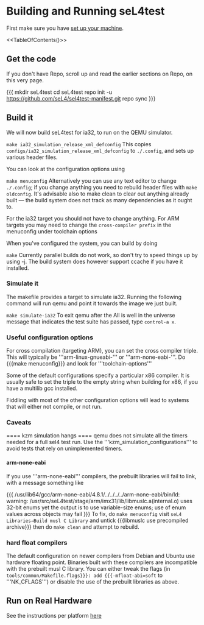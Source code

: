 # Building and Running seL4test


First make sure you have
[set up your machine](https://wiki.sel4.systems/Getting%20started#Setting_up_your_machine).

&lt;&lt;TableOfContents()&gt;&gt;

## Get the code


If you don't have Repo, scroll up and read the earlier sections on Repo,
on this very page.

{{{ mkdir seL4test cd seL4test repo init -u
<https://github.com/seL4/sel4test-manifest.git> repo sync }}}

## Build it


We will now build seL4test for ia32, to run on the QEMU simulator.

` make ia32_simulation_release_xml_defconfig ` This copies
`configs/ia32_simulation_release_xml_defconfig` to
`./.config`, and sets up various header files.

You can look at the configuration options using

` make menuconfig ` Alternatively you can use any text editor to
change `./.config`; if you change anything you need to rebuild
header files with `make oldconfig`. It's advisable also to make
clean to clear out anything already built — the build system does not
track as many dependencies as it ought to.

For the ia32 target you should not have to change anything. For ARM
targets you may need to change the `cross-compiler prefix` in the
menuconfig under toolchain options

When you've configured the system, you can build by doing

` make ` Currently parallel builds do not work, so don't try to
speed things up by using -j. The build system does however support
ccache if you have it installed.

### Simulate it


The makefile provides a target to simulate ia32. Running the following
command will run qemu and point it towards the image we just built.

` make simulate-ia32 ` To exit qemu after the All is well in the
universe message that indicates the test suite has passed, type
`control-a x`.

### Useful configuration options
 For cross compilation (targeting
ARM), you can set the cross compiler triple. This will typically be
'''arm-linux-gnueabi-''' or '''arm-none-eabi-'''. Do {{{make
menuconfig}}} and look for '''toolchain-options'''

Some of the default configurations specify a particular x86 compiler. It
is usually safe to set the triple to the empty string when building for
x86, if you have a multilib gcc installed.

Fiddling with most of the other configuration options will lead to
systems that will either not compile, or not run.

### Caveats
 ==== kzm simulation hangs ==== qemu does not simulate
all the timers needed for a full sel4 test run. Use the
'''kzm_simulation_configurations''' to avoid tests that rely on
unimplemented timers.

#### arm-none-eabi
 If you use '''arm-none-eabi''' compilers, the
prebuilt libraries will fail to link, with a message something like

{{{ /usr/lib64/gcc/arm-none-eabi/4.8.1/../../../../arm-none-eabi/bin/ld:
warning: /usr/src/seL4test/stage/arm/imx31/lib/libmuslc.a(internal.o)
uses 32-bit enums yet the output is to use variable-size enums; use of
enum values across objects may fail }}} To fix, do `make menuconfig`
visit `seL4 Libraries→Build musl C Library` and untick {{{libmuslc
use precompiled archive}}} then do `make clean` and attempt to
rebuild.

### hard float compilers
 The default configuration on newer
compilers from Debian and Ubuntu use hardware floating point. Binaries
built with these compilers are incompatible with the prebuilt musl C
library. You can either tweak the flags (in
`tools/common/Makefile.flags}}}: add {{{-mfloat-abi=soft` to
'''NK_CFLAGS''') or disable the use of the prebuilt libraries as above.

## Run on Real Hardware


See the instructions per platform [here](Hardware)
